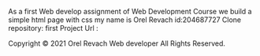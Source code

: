 As a first Web develop assignment of Web Development Course we build a simple html page with css my name is Orel Revach id:204687727 
Clone repository: <a href="https://github.com/Web-Development-Environments-2021/assignment1-OrelRevach"></a>
first Project Url :  <a href="https://web-development-environments-2021.github.io/assignment1-OrelRevach/"></a>

Copyright © 2021 Orel Revach Web developer All Rights Reserved.

